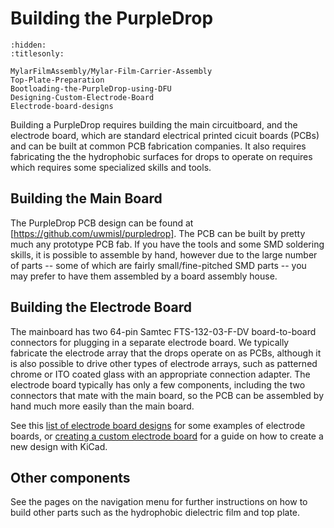 

# Building the PurpleDrop


```{toctree}
:hidden:
:titlesonly:

MylarFilmAssembly/Mylar-Film-Carrier-Assembly
Top-Plate-Preparation
Bootloading-the-PurpleDrop-using-DFU
Designing-Custom-Electrode-Board
Electrode-board-designs
```

Building a PurpleDrop requires building the main circuitboard, and the electrode board, which are standard electrical printed cicuit boards (PCBs) and can be built at common PCB fabrication companies. It also requires fabricating the the hydrophobic surfaces for drops to operate on requires which requires some specialized skills and tools. 

## Building the Main Board

The PurpleDrop PCB design can be found at [https://github.com/uwmisl/purpledrop]. The PCB can be built by pretty much any prototype PCB fab. If you have the tools and some SMD soldering skills, it is possible to assemble by hand, however due to the large number of parts -- some of which are fairly small/fine-pitched SMD parts -- you may prefer to have them assembled by a board assembly house.

## Building the Electrode Board

The mainboard has two 64-pin Samtec FTS-132-03-F-DV board-to-board connectors for plugging in a separate electrode board. We typically fabricate the electrode array that the drops operate on as PCBs, although it is also possible to drive other types of electrode arrays, such as patterned chrome or ITO coated glass with an appropriate connection adapter. The electrode board typically has only a few components, including the two connectors that mate with the main board, so the PCB can be assembled by hand much more easily than the main board.

See this [list of electrode board designs](Electrode-board-designs) for some examples of electrode boards, or [creating a custom electrode board](Designing-Custom-Electrode-Board) for a guide on how to create a new design with KiCad.

## Other components

See the pages on the navigation menu for further instructions on how to build other parts such as the hydrophobic dielectric film and top plate.